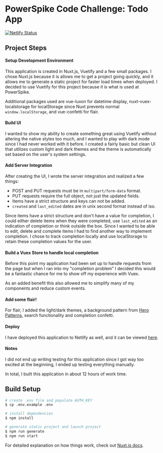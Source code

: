 # PowerSpike Code Challenge: Todo App

[![Netlify Status](https://api.netlify.com/api/v1/badges/079aa890-c257-4c52-9dd6-a0e469cfe93c/deploy-status)](https://romantic-banach-500938.netlify.app)

## Project Steps

#### Setup Development Environment

This application is created in Nuxt.js, Vuetify and a few small packages. I chose Nuxt.js because it is allows me to get a project going quickly, and it allows me to generate a static project for faster load times when deployed. I decided to use Vuetify for this project because it is what is used at PowerSpike.

Additional packages used are vue-luxon for datetime display, nuxt-vuex-localstorage for localStorage since Nuxt prevents normal `window.localStorage`, and vue-confetti for flair.

#### Build UI

I wanted to show my ability to create something great using Vuetify without altering the native styles too much, and I wanted to play with dark mode since I had never worked with it before. I created a fairly basic but clean UI that utilizes custom light and dark themes and the theme is automatically set based on the user's system settings.

#### Add Server Integration

After creating the UI, I wrote the server integration and realized a few things:

- POST and PUT requests must be in `multipart/form-data` format.
- PUT requests require the full object, not just the updated fields.
- Items have a strict structure and keys can not be added.
- `created` and `last_edited` dates are in unix second format instead of iso.

Since items have a strict structure and don't have a value for completion, I could either delete items when they were completed, use `last_edited` as an indication of completion or think outside the box. Since I wanted to be able to edit, delete and complete items I had to find another way to implement completion. I chose to track completion locally and use localStorage to retain these completion values for the user.

#### Build a Vuex Store to handle local completion

Before this point my application had been set up to handle requests from the page but when I ran into my "completion problem" I decided this would be a fantastic chance for me to show off my experience with Vuex.

As an added benefit this also allowed me to simplify many of my components and reduce custom events.

#### Add some flair!

For flair, I added the light/dark themes, a background pattern from [Hero Patterns](https://www.heropatterns.com/), search functionality and completion confetti.

#### Deploy

I have deployed this application to Netlify as well, and it can be viewed [here](https://romantic-banach-500938.netlify.app/).

#### Notes

I did not end up writing testing for this application since I got way too excited at the beginning, I ended up testing everything manually.

In total, I built this application in about 12 hours of work time.

## Build Setup

```bash
# create .env file and populate AUTH_KEY
$ cp .env.example .env

# install dependencies
$ npm install

# generate static project and launch project
$ npm run generate
$ npm run start
```

For detailed explanation on how things work, check out [Nuxt.js docs](https://nuxtjs.org).
